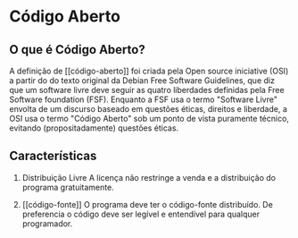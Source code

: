 # Código Aberto

## O que é Código Aberto?

A definição de [[código-aberto]] foi criada pela Open source iniciative (OSI) a partir do do texto original da Debian Free Software Guidelines, que diz que um software livre deve seguir as quatro liberdades definidas pela Free Software foundation (FSF). 
Enquanto a FSF usa o termo "Software Livre" envolta de um discurso baseado em questões éticas, direitos e liberdade, a OSI usa o termo "Código Aberto" sob um ponto de vista puramente técnico, evitando (propositadamente) questões éticas.

## Características

1. Distribuição Livre
A licença não restringe a venda e a distribuição do programa gratuitamente.

2. [[código-fonte]]
O programa deve ter o código-fonte distribuído. De preferencia o código deve ser legível e entendível para qualquer programador.
